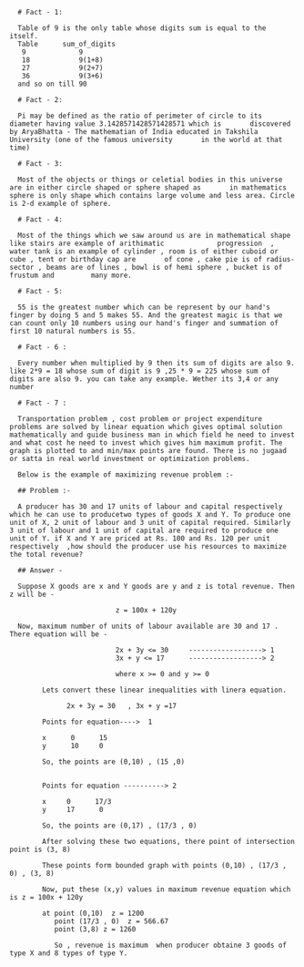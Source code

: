 
      # Fact - 1:

      Table of 9 is the only table whose digits sum is equal to the itself.
      Table      sum_of_digits
       9             9
       18            9(1+8)
       27            9(2+7)
       36            9(3+6)
      and so on till 90
      
      # Fact - 2:
      
      Pi may be defined as the ratio of perimeter of circle to its diameter having value 3.1428571428571428571 which is       discovered by AryaBhatta - The mathematian of India educated in Takshila University (one of the famous university       in the world at that time)
      
      # Fact - 3:
      
      Most of the objects or things or celetial bodies in this universe are in either circle shaped or sphere shaped as       in mathematics sphere is only shape which contains large volume and less area. Circle is 2-d example of sphere.
      
      # Fact - 4:
      
      Most of the things which we saw around us are in mathematical shape like stairs are example of arithimatic             progression  , water tank is an example of cylinder , room is of either cuboid or cube , tent or birthday cap are       of cone , cake pie is of radius-sector , beams are of lines , bowl is of hemi sphere , bucket is of frustum and         many more. 
      
      # Fact - 5:
      
      55 is the greatest number which can be represent by our hand's finger by doing 5 and 5 makes 55. And the greatest magic is that we can count only 10 numbers using our hand's finger and summation of first 10 natural numbers is 55.
      
      # Fact - 6 :
      
      Every number when multiplied by 9 then its sum of digits are also 9. like 2*9 = 18 whose sum of digit is 9 ,25 * 9 = 225 whose sum of digits are also 9. you can take any example. Wether its 3,4 or any number  

      # Fact - 7 :
      
      Transportation problem , cost problem or project expenditure problems are solved by linear equation which gives optimal solution mathematically and guide business man in which field he need to invest and what cost he need to invest which gives him maximum profit. The graph is plotted to and min/max points are found. There is no jugaad or satta in real world investment or optimization problems. 
      
      Below is the example of maximizing revenue problem :-
      
      ## Problem :-
      
      A producer has 30 and 17 units of labour and capital respectively  which he can use to producetwo types of goods X and Y. To produce one unit of X, 2 unit of labour and 3 unit of capital required. Similarly 3 unit of labour and 1 unit of capital are required to produce one unit of Y. if X and Y are priced at Rs. 100 and Rs. 120 per unit respectively  ,how should the producer use his resources to maximize the total revenue?
      
      ## Answer - 
      
      Suppose X goods are x and Y goods are y and z is total revenue. Then z will be -
      
                              z = 100x + 120y
      
      Now, maximum number of units of labour available are 30 and 17 . There equation will be - 
      
                              2x + 3y <= 30     ------------------> 1
                              3x + y <= 17      ------------------> 2
                              
                              where x >= 0 and y >= 0
                              
            Lets convert these linear inequalities with linera equation.
            
                  2x + 3y = 30   , 3x + y =17
                  
            Points for equation---->  1
            
            x      0      15
            y      10     0

            So, the points are (0,10) , (15 ,0)
            
            
            Points for equation ----------> 2
            
            x     0      17/3
            y     17      0
            
            So, the points are (0,17) , (17/3 , 0)
            
            After solving these two equations, there point of intersection point is (3, 8)
            
            These points form bounded graph with points (0,10) , (17/3 , 0) , (3, 8) 
            
            Now, put these (x,y) values in maximum revenue equation which is z = 100x + 120y
            
            at point (0,10)  z = 1200
               point (17/3 , 0)  z = 566.67
               point (3,8) z = 1260
               
               So , revenue is maximum  when producer obtaine 3 goods of type X and 8 types of type Y.
